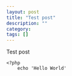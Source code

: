 ```yaml
---
layout: post
title: "Test post"
description: ""
category: 
tags: []
---
```


Test post

	<?php
		echo 'Hello World'